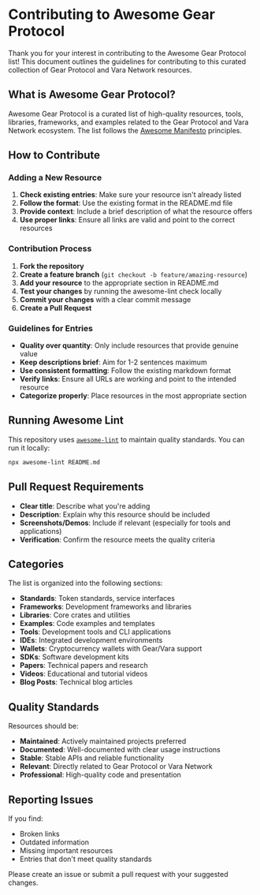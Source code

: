 # Contributing to Awesome Gear Protocol

Thank you for your interest in contributing to the Awesome Gear Protocol list! This document outlines the guidelines for contributing to this curated collection of Gear Protocol and Vara Network resources.

## What is Awesome Gear Protocol?

Awesome Gear Protocol is a curated list of high-quality resources, tools, libraries, frameworks, and examples related to the Gear Protocol and Vara Network ecosystem. The list follows the [Awesome Manifesto](https://github.com/sindresorhus/awesome/blob/main/README.md) principles.

## How to Contribute

### Adding a New Resource

1. **Check existing entries**: Make sure your resource isn't already listed
2. **Follow the format**: Use the existing format in the README.md file
3. **Provide context**: Include a brief description of what the resource offers
4. **Use proper links**: Ensure all links are valid and point to the correct resources

### Contribution Process

1. **Fork the repository**
2. **Create a feature branch** (`git checkout -b feature/amazing-resource`)
3. **Add your resource** to the appropriate section in README.md
4. **Test your changes** by running the awesome-lint check locally
5. **Commit your changes** with a clear commit message
6. **Create a Pull Request**

### Guidelines for Entries

- **Quality over quantity**: Only include resources that provide genuine value
- **Keep descriptions brief**: Aim for 1-2 sentences maximum
- **Use consistent formatting**: Follow the existing markdown format
- **Verify links**: Ensure all URLs are working and point to the intended resource
- **Categorize properly**: Place resources in the most appropriate section

## Running Awesome Lint

This repository uses [`awesome-lint`](https://github.com/sindresorhus/awesome-lint) to maintain quality standards. You can run it locally:

```bash
npx awesome-lint README.md
```

## Pull Request Requirements

- **Clear title**: Describe what you're adding
- **Description**: Explain why this resource should be included
- **Screenshots/Demos**: Include if relevant (especially for tools and applications)
- **Verification**: Confirm the resource meets the quality criteria

## Categories

The list is organized into the following sections:

- **Standards**: Token standards, service interfaces
- **Frameworks**: Development frameworks and libraries
- **Libraries**: Core crates and utilities
- **Examples**: Code examples and templates
- **Tools**: Development tools and CLI applications
- **IDEs**: Integrated development environments
- **Wallets**: Cryptocurrency wallets with Gear/Vara support
- **SDKs**: Software development kits
- **Papers**: Technical papers and research
- **Videos**: Educational and tutorial videos
- **Blog Posts**: Technical blog articles

## Quality Standards

Resources should be:

- **Maintained**: Actively maintained projects preferred
- **Documented**: Well-documented with clear usage instructions
- **Stable**: Stable APIs and reliable functionality
- **Relevant**: Directly related to Gear Protocol or Vara Network
- **Professional**: High-quality code and presentation

## Reporting Issues

If you find:
- Broken links
- Outdated information
- Missing important resources
- Entries that don't meet quality standards

Please create an issue or submit a pull request with your suggested changes.
